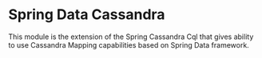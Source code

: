 Spring Data Cassandra
=====================

This module is the extension of the Spring Cassandra Cql that gives ability to use Cassandra Mapping capabilities based on Spring Data framework.
